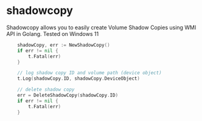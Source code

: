 # shadowcopy
Shadowcopy allows you to easily create Volume Shadow Copies using WMI API in Golang. Tested on Windows 11

```go
	shadowCopy, err := NewShadowCopy()
	if err != nil {
		t.Fatal(err)
	}

	// log shadow copy ID and volume path (device object)
	t.Log(shadowCopy.ID, shadowCopy.DeviceObject)

	// delete shadow copy
	err = DeleteShadowCopy(shadowCopy.ID)
	if err != nil {
		t.Fatal(err)
	}
  ```
